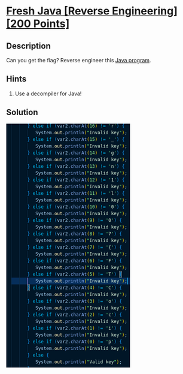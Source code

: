 # [Fresh Java [Reverse Engineering] [200 Points]](https://play.picoctf.org/practice/challenge/271?category=3&originalEvent=70&page=1) #

## Description ##
Can you get the flag?
Reverse engineer this [Java program](https://artifacts.picoctf.net/c/198/KeygenMe.class).

## Hints ##
1. Use a decompiler for Java!

## Solution ##
![](01.png)
